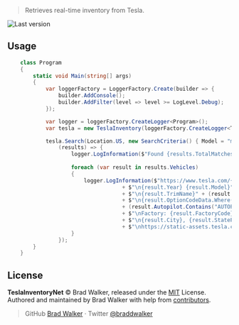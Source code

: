 > Retrieves real-time inventory from Tesla.

![Last version](https://img.shields.io/github/tag/braddwalker/TeslaInventoryNet.svg?style=flat-square)

## Usage

```c#
    class Program
    {
        static void Main(string[] args)
        {
            var loggerFactory = LoggerFactory.Create(builder => {
                builder.AddConsole();
                builder.AddFilter(level => level >= LogLevel.Debug);
            });

            var logger = loggerFactory.CreateLogger<Program>();
            var tesla = new TeslaInventory(loggerFactory.CreateLogger<TeslaInventory>());

            tesla.Search(Location.US, new SearchCriteria() { Model = "m3", Condition = "used", Count = 100},
                (results) => {
                    logger.LogInformation($"Found {results.TotalMatchesFound} vehicles total, {results.Vehicles.Length} vehicles returned");
                    
                    foreach (var result in results.Vehicles)
                    {
                        logger.LogInformation($"https://www.tesla.com/{result.Model}/order/{result.Vin}"
                                    + $"\n{result.Year} {result.Model}"
                                    + $"\n{result.TrimName}" + (result.IsDemo ? " Demo" : "")
                                    + $"\n{result.OptionCodeData.Where(x => x.Group == "PAINT").Select(x => x.Name).FirstOrDefault()}"
                                    + (result.Autopilot.Contains("AUTOPILOT_FULL_SELF_DRIVING") ? "\nFull Self-Driving Capability" : "")
                                    + $"\nFactory: {result.FactoryCode}"
                                    + $"\n{result.City}, {result.StateProvince}"
                                    + $"\nhttps://static-assets.tesla.com/v1/compositor/?model={result.Model}&view={result.CompositorViews.FrontView}&size=1441&bkba_opt=2&options={string.Join(',', result.OptionCodeData.Select(x => x.Code))}");
                    }
                });
        }
    }
```

## License

**TeslaInventoryNet** © Brad Walker, released under the [MIT](https://github.com/braddwalker/TeslaInventoryNet/blob/master/LICENSE.md) License.<br>
Authored and maintained by Brad Walker with help from [contributors](https://github.com/braddwalker/TeslaInventoryNet/contributors).

> GitHub [Brad Walker](https://github.com/braddwalker) · Twitter [@braddwalker](https://twitter.com/braddwalker)